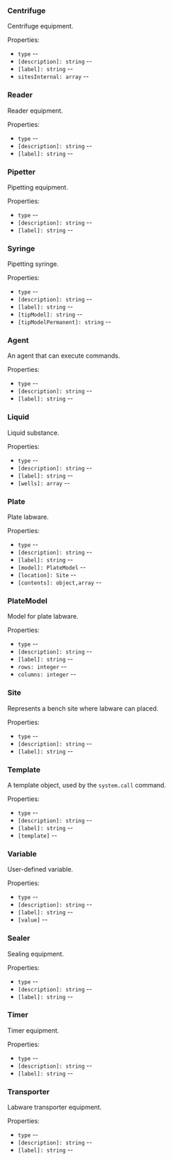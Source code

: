 ### Centrifuge

Centrifuge equipment.

Properties:

* `type` -- 
* `[description]: string` -- 
* `[label]: string` -- 
* `sitesInternal: array` -- 

### Reader

Reader equipment.

Properties:

* `type` -- 
* `[description]: string` -- 
* `[label]: string` -- 

### Pipetter

Pipetting equipment.

Properties:

* `type` -- 
* `[description]: string` -- 
* `[label]: string` -- 

### Syringe

Pipetting syringe.

Properties:

* `type` -- 
* `[description]: string` -- 
* `[label]: string` -- 
* `[tipModel]: string` -- 
* `[tipModelPermanent]: string` -- 

### Agent

An agent that can execute commands.

Properties:

* `type` -- 
* `[description]: string` -- 
* `[label]: string` -- 

### Liquid

Liquid substance.

Properties:

* `type` -- 
* `[description]: string` -- 
* `[label]: string` -- 
* `[wells]: array` -- 

### Plate

Plate labware.

Properties:

* `type` -- 
* `[description]: string` -- 
* `[label]: string` -- 
* `[model]: PlateModel` -- 
* `[location]: Site` -- 
* `[contents]: object,array` -- 

### PlateModel

Model for plate labware.

Properties:

* `type` -- 
* `[description]: string` -- 
* `[label]: string` -- 
* `rows: integer` -- 
* `columns: integer` -- 

### Site

Represents a bench site where labware can placed.

Properties:

* `type` -- 
* `[description]: string` -- 
* `[label]: string` -- 

### Template

A template object, used by the `system.call` command.

Properties:

* `type` -- 
* `[description]: string` -- 
* `[label]: string` -- 
* `[template]` -- 

### Variable

User-defined variable.

Properties:

* `type` -- 
* `[description]: string` -- 
* `[label]: string` -- 
* `[value]` -- 

### Sealer

Sealing equipment.

Properties:

* `type` -- 
* `[description]: string` -- 
* `[label]: string` -- 

### Timer

Timer equipment.

Properties:

* `type` -- 
* `[description]: string` -- 
* `[label]: string` -- 

### Transporter

Labware transporter equipment.

Properties:

* `type` -- 
* `[description]: string` -- 
* `[label]: string` -- 